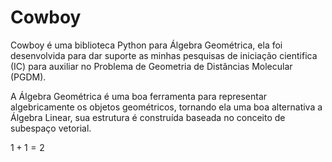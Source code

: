 # Cowboy

Cowboy é uma biblioteca Python para Álgebra Geométrica, ela foi desenvolvida para dar suporte as minhas pesquisas de iniciação cientifica (IC) para auxiliar no Problema de Geometria de Distâncias Molecular (PGDM).

A Álgebra Geométrica é uma boa ferramenta para representar algebricamente os objetos geométricos,  tornando ela uma boa alternativa a Álgebra Linear, sua estrutura é construída baseada no conceito de subespaço vetorial.

$1+1=2$